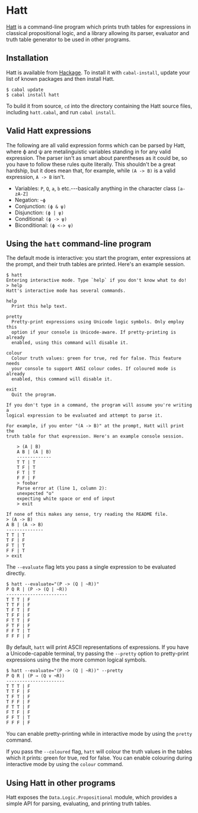 Hatt
====

[Hatt] is a command-line program which prints truth tables for expressions in
classical propositional logic, and a library allowing its parser, evaluator and
truth table generator to be used in other programs.


Installation
------------

Hatt is available from [Hackage]. To install it with `cabal-install`, update
your list of known packages and then install Hatt.

    $ cabal update
    $ cabal install hatt

To build it from source, `cd` into the directory containing the Hatt source
files, including `hatt.cabal`, and run `cabal install`.


Valid Hatt expressions
----------------------

The following are all valid expression forms which can be parsed by Hatt, where
ϕ and ψ are metalinguistic variables standing in for any valid expression. The
parser isn't as smart about parentheses as it could be, so you have to follow
these rules quite literally. This shouldn't be a great hardship, but it does
mean that, for example, while `(A -> B)` is a valid expression, `A -> B` isn't.

* Variables: `P`, `Q`, `a`, `b` etc.---basically anything in the character
  class `[a-zA-Z]`
* Negation: `~ϕ`
* Conjunction: `(ϕ & ψ)`
* Disjunction: `(ϕ | ψ)`
* Conditional: `(ϕ -> ψ)`
* Biconditional: `(ϕ <-> ψ)`


Using the `hatt` command-line program
-------------------------------------

The default mode is interactive: you start the program, enter expressions at
the prompt, and their truth tables are printed. Here's an example session.

    $ hatt
    Entering interactive mode. Type `help` if you don't know what to do!
    > help
    Hatt's interactive mode has several commands.
    
    help
      Print this help text.
    
    pretty
      Pretty-print expressions using Unicode logic symbols. Only employ this
      option if your console is Unicode-aware. If pretty-printing is already
      enabled, using this command will disable it.
    
    colour
      Colour truth values: green for true, red for false. This feature needs
      your console to support ANSI colour codes. If coloured mode is already
      enabled, this command will disable it.
    
    exit
      Quit the program.
    
    If you don't type in a command, the program will assume you're writing a
    logical expression to be evaluated and attempt to parse it.
    
    For example, if you enter "(A -> B)" at the prompt, Hatt will print the
    truth table for that expression. Here's an example console session.
    
        > (A | B)
        A B | (A | B)
        -------------
        T T | T
        T F | T
        F T | T
        F F | F
        > foobar
        Parse error at (line 1, column 2):
        unexpected "o"
        expecting white space or end of input
        > exit
    
    If none of this makes any sense, try reading the README file.
    > (A -> B)
    A B | (A -> B)
    --------------
    T T | T
    T F | F
    F T | T
    F F | T
    > exit

The `--evaluate` flag lets you pass a single expression to be evaluated
directly.

    $ hatt --evaluate="(P -> (Q | ~R))"
    P Q R | (P -> (Q | ~R))
    -----------------------
    T T T | F
    T T F | F
    T F T | F
    T F F | F
    F T T | F
    F T F | F
    F F T | T
    F F F | F

By default, `hatt` will print ASCII representations of expressions. If you have
a Unicode-capable terminal, try passing the `--pretty` option to pretty-print
expressions using the the more common logical symbols.

    $ hatt --evaluate="(P -> (Q | ~R))" --pretty
    P Q R | (P → (Q ∨ ¬R))
    ----------------------
    T T T | F
    T T F | F
    T F T | F
    T F F | F
    F T T | F
    F T F | F
    F F T | T
    F F F | F

You can enable pretty-printing while in interactive mode by using the `pretty`
command.

If you pass the `--coloured` flag, `hatt` will colour the truth values in the
tables which it prints: green for true, red for false. You can enable colouring
during interactive mode by using the `colour` command.


Using Hatt in other programs
----------------------------

Hatt exposes the `Data.Logic.Propositional` module, which provides a simple API
for parsing, evaluating, and printing truth tables.


[Hatt]:    http://extralogical.net/projects/hatt
[Hackage]: http://hackage.haskell.org/
